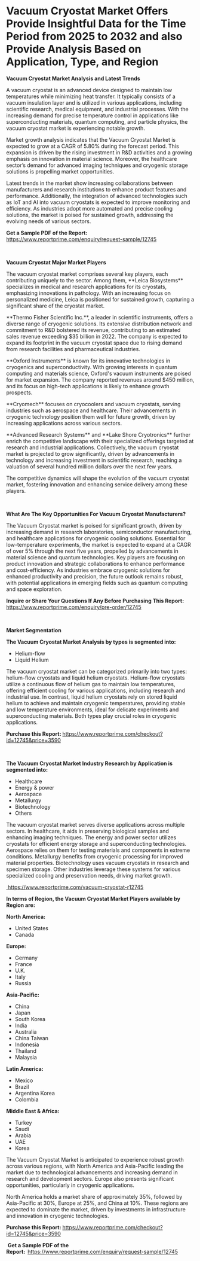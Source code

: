 <p><h1>Vacuum Cryostat Market Offers Provide Insightful Data for the Time Period from 2025 to 2032 and also Provide Analysis Based on Application, Type, and Region</h1></p><p><strong>Vacuum Cryostat Market Analysis and Latest Trends</strong></p>
<p><p>A vacuum cryostat is an advanced device designed to maintain low temperatures while minimizing heat transfer. It typically consists of a vacuum insulation layer and is utilized in various applications, including scientific research, medical equipment, and industrial processes. With the increasing demand for precise temperature control in applications like superconducting materials, quantum computing, and particle physics, the vacuum cryostat market is experiencing notable growth.</p><p>Market growth analysis indicates that the Vacuum Cryostat Market is expected to grow at a CAGR of 5.80% during the forecast period. This expansion is driven by the rising investment in R&D activities and a growing emphasis on innovation in material science. Moreover, the healthcare sector’s demand for advanced imaging techniques and cryogenic storage solutions is propelling market opportunities.</p><p>Latest trends in the market show increasing collaborations between manufacturers and research institutions to enhance product features and performance. Additionally, the integration of advanced technologies such as IoT and AI into vacuum cryostats is expected to improve monitoring and efficiency. As industries adopt more automated and precise cooling solutions, the market is poised for sustained growth, addressing the evolving needs of various sectors.</p></p>
<p><strong>Get a Sample PDF of the Report:&nbsp;</strong> <a href="https://www.reportprime.com/enquiry/request-sample/12745?utm_campaign=4576&utm_medium=2&utm_source=Github&utm_content=ia&utm_term=17052025&utm_id=vacuum-cryostat">https://www.reportprime.com/enquiry/request-sample/12745</a></p>
<p>&nbsp;</p>
<p><strong>Vacuum Cryostat Major Market Players</strong></p>
<p><p>The vacuum cryostat market comprises several key players, each contributing uniquely to the sector. Among them, **Leica Biosystems** specializes in medical and research applications for its cryostats, emphasizing innovations in pathology. With an increasing focus on personalized medicine, Leica is positioned for sustained growth, capturing a significant share of the cryostat market.</p><p>**Thermo Fisher Scientific Inc.**, a leader in scientific instruments, offers a diverse range of cryogenic solutions. Its extensive distribution network and commitment to R&D bolstered its revenue, contributing to an estimated sales revenue exceeding $35 billion in 2022. The company is expected to expand its footprint in the vacuum cryostat space due to rising demand from research facilities and pharmaceutical industries.</p><p>**Oxford Instruments** is known for its innovative technologies in cryogenics and superconductivity. With growing interests in quantum computing and materials science, Oxford's vacuum instruments are poised for market expansion. The company reported revenues around $450 million, and its focus on high-tech applications is likely to enhance growth prospects.</p><p>**Cryomech** focuses on cryocoolers and vacuum cryostats, serving industries such as aerospace and healthcare. Their advancements in cryogenic technology position them well for future growth, driven by increasing applications across various sectors.</p><p>**Advanced Research Systems** and **Lake Shore Cryotronics** further enrich the competitive landscape with their specialized offerings targeted at research and industrial applications. Collectively, the vacuum cryostat market is projected to grow significantly, driven by advancements in technology and increasing investment in scientific research, reaching a valuation of several hundred million dollars over the next few years. </p><p>The competitive dynamics will shape the evolution of the vacuum cryostat market, fostering innovation and enhancing service delivery among these players.</p></p>
<p>&nbsp;</p>
<p><strong>What Are The Key Opportunities For Vacuum Cryostat Manufacturers?</strong></p>
<p><p>The Vacuum Cryostat market is poised for significant growth, driven by increasing demand in research laboratories, semiconductor manufacturing, and healthcare applications for cryogenic cooling solutions. Essential for low-temperature experiments, the market is expected to expand at a CAGR of over 5% through the next five years, propelled by advancements in material science and quantum technologies. Key players are focusing on product innovation and strategic collaborations to enhance performance and cost-efficiency. As industries embrace cryogenic solutions for enhanced productivity and precision, the future outlook remains robust, with potential applications in emerging fields such as quantum computing and space exploration.</p></p>
<p><strong>Inquire or Share Your Questions If Any Before Purchasing This Report:</strong> <a href="https://www.reportprime.com/enquiry/pre-order/12745?utm_campaign=4576&utm_medium=2&utm_source=Github&utm_content=ia&utm_term=17052025&utm_id=vacuum-cryostat">https://www.reportprime.com/enquiry/pre-order/12745</a></p>
<p>&nbsp;</p>
<p><strong>Market Segmentation</strong></p>
<p><strong>The Vacuum Cryostat Market Analysis by types is segmented into:</strong></p>
<p><ul><li>Helium-flow</li><li>Liquid Helium</li></ul></p>
<p><p>The vacuum cryostat market can be categorized primarily into two types: helium-flow cryostats and liquid helium cryostats. Helium-flow cryostats utilize a continuous flow of helium gas to maintain low temperatures, offering efficient cooling for various applications, including research and industrial use. In contrast, liquid helium cryostats rely on stored liquid helium to achieve and maintain cryogenic temperatures, providing stable and low temperature environments, ideal for delicate experiments and superconducting materials. Both types play crucial roles in cryogenic applications.</p></p>
<p><strong>Purchase this Report:&nbsp;</strong><a href="https://www.reportprime.com/checkout?id=12745&price=3590&utm_campaign=4576&utm_medium=2&utm_source=Github&utm_content=ia&utm_term=17052025&utm_id=vacuum-cryostat">https://www.reportprime.com/checkout?id=12745&price=3590</a></p>
<p>&nbsp;</p>
<p><strong>The Vacuum Cryostat Market Industry Research by Application is segmented into:</strong></p>
<p><ul><li>Healthcare</li><li>Energy & power</li><li>Aerospace</li><li>Metallurgy</li><li>Biotechnology</li><li>Others</li></ul></p>
<p><p>The vacuum cryostat market serves diverse applications across multiple sectors. In healthcare, it aids in preserving biological samples and enhancing imaging techniques. The energy and power sector utilizes cryostats for efficient energy storage and superconducting technologies. Aerospace relies on them for testing materials and components in extreme conditions. Metallurgy benefits from cryogenic processing for improved material properties. Biotechnology uses vacuum cryostats in research and specimen storage. Other industries leverage these systems for various specialized cooling and preservation needs, driving market growth.</p></p>
<p><a href="https://www.reportprime.com/vacuum-cryostat-r12745?utm_campaign=4576&utm_medium=2&utm_source=Github&utm_content=ia&utm_term=17052025&utm_id=vacuum-cryostat">&nbsp;https://www.reportprime.com/vacuum-cryostat-r12745</a></p>
<p><strong>In terms of Region, the Vacuum Cryostat Market Players available by Region are:</strong></p>
<p>
    <p> <strong> North America: </strong>
        <ul>
            <li>United States</li>
            <li>Canada</li>
        </ul>
        </p> 
    <p> <strong> Europe: </strong>
        <ul>
            <li>Germany</li>
            <li>France</li>
            <li>U.K.</li>
            <li>Italy</li>
            <li>Russia</li>
        </ul>
        </p> 
    <p> <strong> Asia-Pacific: </strong>
        <ul>
            <li>China</li>
            <li>Japan</li>
            <li>South Korea</li>
            <li>India</li>
            <li>Australia</li>
            <li>China Taiwan</li>
            <li>Indonesia</li>
            <li>Thailand</li>
            <li>Malaysia</li>
        </ul>
        </p> 
    <p> <strong> Latin America: </strong>
        <ul>
            <li>Mexico</li>
            <li>Brazil</li>
            <li>Argentina Korea</li>
            <li>Colombia</li>
        </ul>
        </p> 
    <p> <strong> Middle East & Africa: </strong>
        <ul>
            <li>Turkey</li>
            <li>Saudi</li>
            <li>Arabia</li>
            <li>UAE</li>
            <li>Korea</li>
        </ul>
    </p>
    </p>
<p><p>The Vacuum Cryostat Market is anticipated to experience robust growth across various regions, with North America and Asia-Pacific leading the market due to technological advancements and increasing demand in research and development sectors. Europe also presents significant opportunities, particularly in cryogenic applications. </p><p>North America holds a market share of approximately 35%, followed by Asia-Pacific at 30%, Europe at 25%, and China at 10%. These regions are expected to dominate the market, driven by investments in infrastructure and innovation in cryogenic technologies.</p></p>
<p><strong>Purchase this Report: </strong><a href="https://www.reportprime.com/checkout?id=12745&price=3590&utm_campaign=4576&utm_medium=2&utm_source=Github&utm_content=ia&utm_term=17052025&utm_id=vacuum-cryostat">https://www.reportprime.com/checkout?id=12745&price=3590</a></p>
<p>&nbsp;<strong>Get a Sample PDF of the Report:&nbsp;&nbsp;</strong><a href="https://www.reportprime.com/enquiry/request-sample/12745?utm_campaign=4576&utm_medium=2&utm_source=Github&utm_content=ia&utm_term=17052025&utm_id=vacuum-cryostat">https://www.reportprime.com/enquiry/request-sample/12745</a></p>
<p><strong></strong></p>
<p><p></p><p></p><p></p></p>